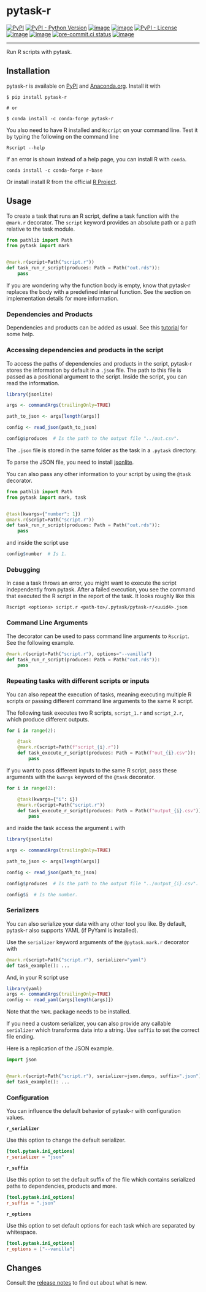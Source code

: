 # pytask-r

[![PyPI](https://img.shields.io/pypi/v/pytask-r?color=blue)](https://pypi.org/project/pytask-r)
[![PyPI - Python Version](https://img.shields.io/pypi/pyversions/pytask-r)](https://pypi.org/project/pytask-r)
[![image](https://img.shields.io/conda/vn/conda-forge/pytask-r.svg)](https://anaconda.org/conda-forge/pytask-r)
[![image](https://img.shields.io/conda/pn/conda-forge/pytask-r.svg)](https://anaconda.org/conda-forge/pytask-r)
[![PyPI - License](https://img.shields.io/pypi/l/pytask-r)](https://pypi.org/project/pytask-r)
[![image](https://img.shields.io/github/actions/workflow/status/pytask-dev/pytask-r/main.yml?branch=main)](https://github.com/pytask-dev/pytask-r/actions?query=branch%3Amain)
[![image](https://codecov.io/gh/pytask-dev/pytask-r/branch/main/graph/badge.svg)](https://codecov.io/gh/pytask-dev/pytask-r)
[![pre-commit.ci status](https://results.pre-commit.ci/badge/github/pytask-dev/pytask-r/main.svg)](https://results.pre-commit.ci/latest/github/pytask-dev/pytask-r/main)
[![image](https://img.shields.io/badge/code%20style-black-000000.svg)](https://github.com/psf/black)

______________________________________________________________________

Run R scripts with pytask.

## Installation

pytask-r is available on [PyPI](https://pypi.org/project/pytask-r) and
[Anaconda.org](https://anaconda.org/conda-forge/pytask-r). Install it with

```console
$ pip install pytask-r

# or

$ conda install -c conda-forge pytask-r
```

You also need to have R installed and `Rscript` on your command line. Test it by typing
the following on the command line

```console
Rscript --help
```

If an error is shown instead of a help page, you can install R with `conda`.

```console
conda install -c conda-forge r-base
```

Or install install R from the official [R Project](https://www.r-project.org/).

## Usage

To create a task that runs an R script, define a task function with the `@mark.r`
decorator. The `script` keyword provides an absolute path or a path relative to the task
module.

```python
from pathlib import Path
from pytask import mark


@mark.r(script=Path("script.r"))
def task_run_r_script(produces: Path = Path("out.rds")):
    pass
```

If you are wondering why the function body is empty, know that pytask-r replaces the
body with a predefined internal function. See the section on implementation details for
more information.

### Dependencies and Products

Dependencies and products can be added as usual. See this
[tutorial](https://pytask-dev.readthedocs.io/en/stable/tutorials/defining_dependencies_products.html)
for some help.

### Accessing dependencies and products in the script

To access the paths of dependencies and products in the script, pytask-r stores the
information by default in a `.json` file. The path to this file is passed as a
positional argument to the script. Inside the script, you can read the information.

```r
library(jsonlite)

args <- commandArgs(trailingOnly=TRUE)

path_to_json <- args[length(args)]

config <- read_json(path_to_json)

config$produces  # Is the path to the output file "../out.csv".
```

The `.json` file is stored in the same folder as the task in a `.pytask` directory.

To parse the JSON file, you need to install
[jsonlite](https://github.com/jeroen/jsonlite).

You can also pass any other information to your script by using the `@task` decorator.

```python
from pathlib import Path
from pytask import mark, task


@task(kwargs={"number": 1})
@mark.r(script=Path("script.r"))
def task_run_r_script(produces: Path = Path("out.rds")):
    pass
```

and inside the script use

```r
config$number  # Is 1.
```

### Debugging

In case a task throws an error, you might want to execute the script independently from
pytask. After a failed execution, you see the command that executed the R script in the
report of the task. It looks roughly like this

```console
Rscript <options> script.r <path-to>/.pytask/pytask-r/<uuid4>.json
```

### Command Line Arguments

The decorator can be used to pass command line arguments to `Rscript`. See the following
example.

```python
@mark.r(script=Path("script.r"), options="--vanilla")
def task_run_r_script(produces: Path = Path("out.rds")):
    pass
```

### Repeating tasks with different scripts or inputs

You can also repeat the execution of tasks, meaning executing multiple R scripts or
passing different command line arguments to the same R script.

The following task executes two R scripts, `script_1.r` and `script_2.r`, which produce
different outputs.

```python
for i in range(2):

    @task
    @mark.r(script=Path(f"script_{i}.r"))
    def task_execute_r_script(produces: Path = Path(f"out_{i}.csv")):
        pass
```

If you want to pass different inputs to the same R script, pass these arguments with the
`kwargs` keyword of the `@task` decorator.

```python
for i in range(2):

    @task(kwargs={"i": i})
    @mark.r(script=Path("script.r"))
    def task_execute_r_script(produces: Path = Path(f"output_{i}.csv")):
        pass
```

and inside the task access the argument `i` with

```r
library(jsonlite)

args <- commandArgs(trailingOnly=TRUE)

path_to_json <- args[length(args)]

config <- read_json(path_to_json)

config$produces  # Is the path to the output file "../output_{i}.csv".

config$i  # Is the number.
```

### Serializers

You can also serialize your data with any other tool you like. By default, pytask-r also
supports YAML (if PyYaml is installed).

Use the `serializer` keyword arguments of the `@pytask.mark.r` decorator with

```python
@mark.r(script=Path("script.r"), serializer="yaml")
def task_example(): ...
```

And, in your R script use

```r
library(yaml)
args <- commandArgs(trailingOnly=TRUE)
config <- read_yaml(args[length(args)])
```

Note that the `YAML` package needs to be installed.

If you need a custom serializer, you can also provide any callable `serializer` which
transforms data into a string. Use `suffix` to set the correct file ending.

Here is a replication of the JSON example.

```python
import json


@mark.r(script=Path("script.r"), serializer=json.dumps, suffix=".json")
def task_example(): ...
```

### Configuration

You can influence the default behavior of pytask-r with configuration values.

**`r_serializer`**

Use this option to change the default serializer.

```toml
[tool.pytask.ini_options]
r_serializer = "json"
```

**`r_suffix`**

Use this option to set the default suffix of the file which contains serialized paths to
dependencies, products and more.

```toml
[tool.pytask.ini_options]
r_suffix = ".json"
```

**`r_options`**

Use this option to set default options for each task which are separated by whitespace.

```toml
[tool.pytask.ini_options]
r_options = ["--vanilla"]
```

## Changes

Consult the [release notes](CHANGES.md) to find out about what is new.

